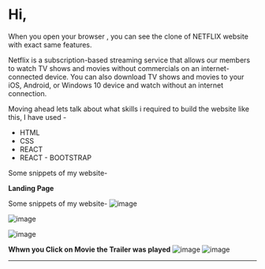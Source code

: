 


# Hi,  
When you open your browser , you can see the clone of NETFLIX website with exact same features.

Netflix is a subscription-based streaming service that allows our members to watch TV shows and movies without commercials on an internet-connected device. You can also download TV shows and movies to your iOS, Android, or Windows 10 device and watch without an internet connection.

Moving ahead lets talk about what skills i required to build the website like this,
I have used -
<ul>
  <li>HTML</li>
  <li>CSS</li>
  <li>REACT</li>
  <li>REACT - BOOTSTRAP</li>
</ul>

Some snippets of my website-

**Landing Page**

Some snippets of my website-
![image](https://user-images.githubusercontent.com/84118928/172614456-ce575af6-3b94-4979-881b-c9c5981905e4.png)

![image](https://user-images.githubusercontent.com/84118928/172614370-bfe01a62-df08-4dc4-af39-7bcee4c9bb77.png)

![image](https://user-images.githubusercontent.com/84118928/172614343-c53a0dca-e0bd-4444-9a12-c0f1bfdf9cf8.png)


**Whwn you Click on Movie the Trailer was played**
![image](https://user-images.githubusercontent.com/84118928/172992850-44b639fa-fc85-43fb-89d7-d18c26a14e44.png)
![image](https://user-images.githubusercontent.com/84118928/172992893-f0b6c887-28d4-4004-a161-e7f52c843781.png)

<hr/>


